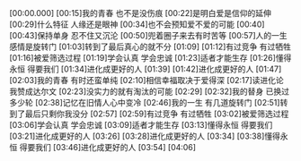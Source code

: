 [00:00.000]
[00:15]我的青春 也不是没伤痕
[00:22]是明白爱是信仰的延伸
[00:29]什么特征 人缘还是眼神
[00:34]也不会预知爱不爱的可能
[00:40]
[00:43]保持单身 忍不住又沉沦
[00:50]兜着圈子来去有时苦等
[00:57]人的一生 感情是旋转门
[01:03]转到了最后真心的就不分
[01:09]
[01:12]有过竞争 有过牺牲
[01:16]被爱筛选过程
[01:19]学会认真 学会忠诚
[01:23]适者才能生存
[01:26]懂得永恒 得要我们
[01:34]进化成更好的人
[01:39]
[01:42]进化成更好的人
[01:47]
[02:03]我的青春 有时还蛮单纯
[02:10]相信幸福取决于爱得深
[02:17]读进化论 我赞成达尔文
[02:23]没实力的就有淘汰的可能
[02:29]
[02:32]我的替身 已换过多少轮
[02:38]记忆在旧情人心中变冷
[02:46]我的一生 有几道旋转门
[02:51]转到了最后只剩你我没分
[02:57]
[02:59]有过竞争 有过牺牲
[03:02]被爱筛选过程
[03:06]学会认真 学会忠诚
[03:09]适者才能生存
[03:13]懂得永恒 得要我们
[03:21]进化成更好的人
[03:26]
[03:28]进化成更好的人
[03:34]
[03:38]懂得永恒 得要我们
[03:46]进化成更好的人
[03:54]
[04:06]